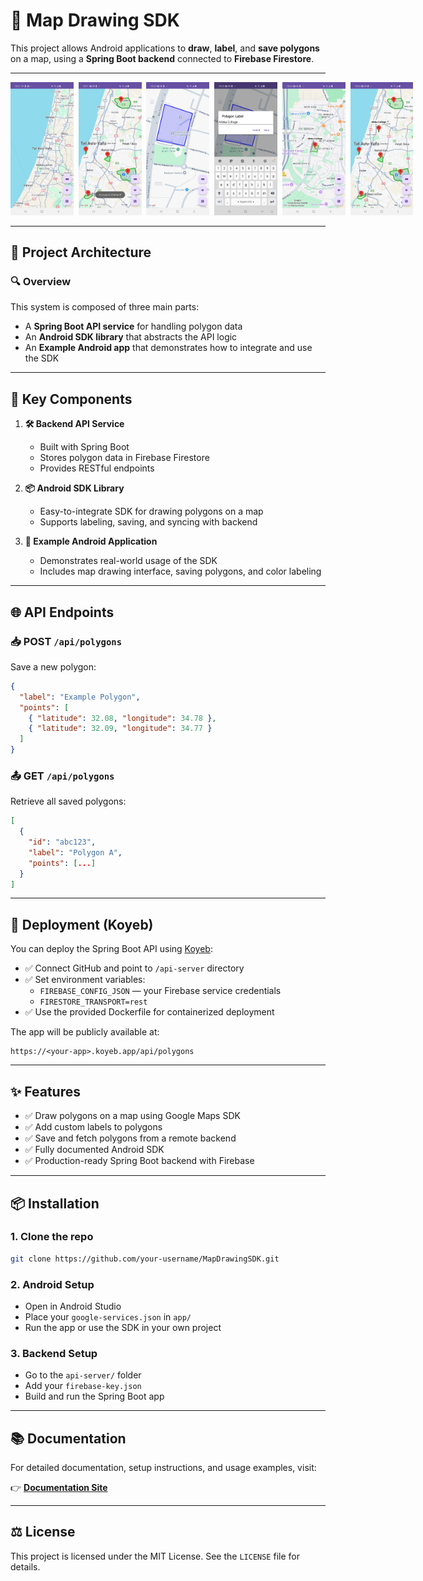 # 📍 Map Drawing SDK

This project allows Android applications to **draw**, **label**, and **save polygons** on a map, using a **Spring Boot backend** connected to **Firebase Firestore**.

---

<div style="white-space: nowrap;">
   <img src="screenshots/1.jpg" alt="map" style="width:20%; margin-right: 4px;">
   <img src="screenshots/2.jpg" alt="markers" style="width:20%; margin-right: 4px;">
   <img src="screenshots/3.jpg" alt="polygon" style="width:20%; margin-right: 4px;">
   <img src="screenshots/4.jpg" alt="add label" style="width:20%; margin-right: 4px;">
   <img src="screenshots/5.jpg" alt="see new polygon" style="width:20%; margin-right: 4px;">
   <img src="screenshots/6.jpg" alt="see all polysons" style="width:20%;">
</div>

---

## 🧱 Project Architecture

### 🔍 Overview
This system is composed of three main parts:

- A **Spring Boot API service** for handling polygon data
- An **Android SDK library** that abstracts the API logic
- An **Example Android app** that demonstrates how to integrate and use the SDK

---

## 🔑 Key Components

1. **🛠 Backend API Service**
   - Built with Spring Boot
   - Stores polygon data in Firebase Firestore
   - Provides RESTful endpoints

2. **📦 Android SDK Library**
   - Easy-to-integrate SDK for drawing polygons on a map
   - Supports labeling, saving, and syncing with backend

3. **📱 Example Android Application**
   - Demonstrates real-world usage of the SDK
   - Includes map drawing interface, saving polygons, and color labeling

---

## 🌐 API Endpoints

### 📥 POST `/api/polygons`
Save a new polygon:
```json
{
  "label": "Example Polygon",
  "points": [
    { "latitude": 32.08, "longitude": 34.78 },
    { "latitude": 32.09, "longitude": 34.77 }
  ]
}
```

### 📤 GET `/api/polygons`
Retrieve all saved polygons:
```json
[
  {
    "id": "abc123",
    "label": "Polygon A",
    "points": [...]
  }
]
```

---

## 🚀 Deployment (Koyeb)

You can deploy the Spring Boot API using [Koyeb](https://www.koyeb.com/):

- ✅ Connect GitHub and point to `/api-server` directory
- ✅ Set environment variables:
  - `FIREBASE_CONFIG_JSON` — your Firebase service credentials
  - `FIRESTORE_TRANSPORT=rest`
- ✅ Use the provided Dockerfile for containerized deployment

The app will be publicly available at:

```
https://<your-app>.koyeb.app/api/polygons
```

---

## ✨ Features

- ✅ Draw polygons on a map using Google Maps SDK
- ✅ Add custom labels to polygons
- ✅ Save and fetch polygons from a remote backend
- ✅ Fully documented Android SDK
- ✅ Production-ready Spring Boot backend with Firebase

---

## 📦 Installation

### 1. Clone the repo
```bash
git clone https://github.com/your-username/MapDrawingSDK.git
```

### 2. Android Setup
- Open in Android Studio
- Place your `google-services.json` in `app/`
- Run the app or use the SDK in your own project

### 3. Backend Setup
- Go to the `api-server/` folder
- Add your `firebase-key.json`
- Build and run the Spring Boot app

---

## 📚 Documentation

For detailed documentation, setup instructions, and usage examples, visit:

👉 [**Documentation Site**](https://hadarzimberg.github.io/25B-10221-Advanced_Seminar_in_Mobile_Development/)

---

## ⚖ License

This project is licensed under the MIT License. See the `LICENSE` file for details.
